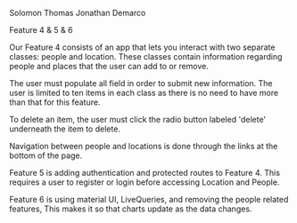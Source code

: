 Solomon Thomas
Jonathan Demarco

Feature 4 & 5 & 6

Our Feature 4 consists of an app that lets you interact with two separate classes: people and location.
These classes contain information regarding people and places that the user can add to or remove.

The user must populate all field in order to submit new information.
The user is limited to ten items in each class as there is no need to have more than that for this feature.

To delete an item, the user must click the radio button labeled 'delete' underneath the item to delete.

Navigation between people and locations is done through the links at the bottom of the page.

Feature 5 is adding authentication and protected routes to Feature 4.
This requires a user to register or login before accessing Location and People.

Feature 6 is using material UI, LiveQueries, and removing the people related features,
This makes it so that charts update as the data changes.
